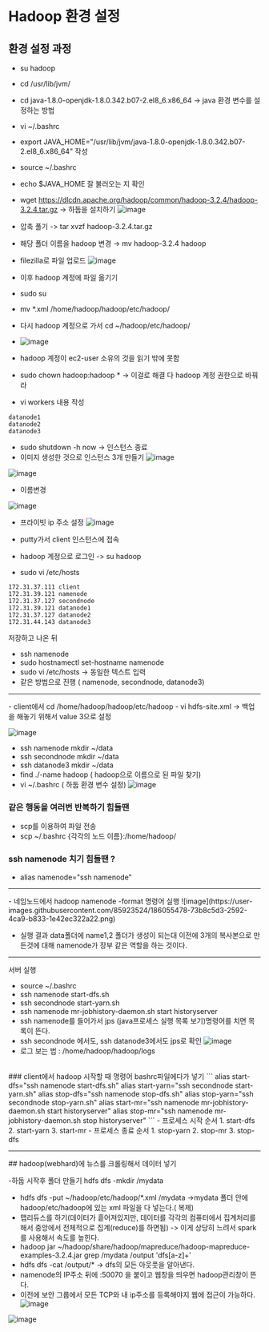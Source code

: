 ﻿# Hadoop 환경 설정

## 환경 설정 과정

- su hadoop
- cd /usr/lib/jvm/
- cd java-1.8.0-openjdk-1.8.0.342.b07-2.el8_6.x86_64 -> java 환경 변수를 설정하는 방법
- vi ~/.bashrc
- export JAVA_HOME="/usr/lib/jvm/java-1.8.0-openjdk-1.8.0.342.b07-2.el8_6.x86_64"  작성
- source ~/.bashrc
- echo $JAVA_HOME 잘 불러오는 지 확인
- wget https://dlcdn.apache.org/hadoop/common/hadoop-3.2.4/hadoop-3.2.4.tar.gz -> 하둡을 설치하기
![image](https://user-images.githubusercontent.com/85923524/186042239-d595d2bb-9528-4cd8-8619-349f331a20fa.png)

- 압축 풀기 -> tar xvzf hadoop-3.2.4.tar.gz
- 해당 폴더 이름을 hadoop 변경 → mv hadoop-3.2.4 hadoop
-  filezilla로 파일 업로드
![image](https://user-images.githubusercontent.com/85923524/186043597-c1a1ee5b-1215-469e-b83f-08fd2c8d2c91.png)

-  이후 hadoop 계정에 파일 옮기기
- sudo su
-  mv *.xml /home/hadoop/hadoop/etc/hadoop/
- 다시 hadoop 계정으로 가서 cd ~/hadoop/etc/hadoop/
- ![image](https://user-images.githubusercontent.com/85923524/186044149-a3b18a4e-fbc4-495c-8800-f78f1d35bc81.png)

- hadoop 계정이 ec2-user 소유의 것을 읽기 밖에 못함
-  sudo chown hadoop:hadoop * -> 이걸로 해결 다 hadoop 계정 권한으로 바꿔라
- vi workers 내용 작성
```
datanode1
datanode2
datanode3
```
- sudo shutdown -h now -> 인스턴스 종료
-  이미지 생성한 것으로 인스턴스 3개 만들기
![image](https://user-images.githubusercontent.com/85923524/186046514-be200261-b6c6-4e8e-b4aa-3d0e8de55e95.png)

![image](https://user-images.githubusercontent.com/85923524/186046601-eb0d2245-78d2-41ee-9cf1-cc0518c0388e.png)
-  이름변경

![image](https://user-images.githubusercontent.com/85923524/186047051-2fab57c0-d7a7-4c58-b671-f44a6c2d2555.png)
- 프라이빗 ip 주소 설정
![image](https://user-images.githubusercontent.com/85923524/186047011-9b23a9d1-2ca9-4fc0-a91d-8ab69977b3f5.png)

- putty가서  client 인스턴스에 접속 
- hadoop 계정으로 로그인 -> su hadoop 
- sudo vi /etc/hosts
```
172.31.37.111 client
172.31.39.121 namenode
172.31.37.127 secondnode
172.31.39.121 datanode1
172.31.37.127 datanode2
172.31.44.143 datanode3
```
저장하고 나온 뒤 

- ssh namenode 
- sudo hostnamectl set-hostname namenode
- sudo vi /etc/hosts -> 동일한 텍스트 입력
- 같은 방법으로 진행 ( namenode, secondnode, datanode3)
<hr/>
- client에서 cd /home/hadoop/hadoop/etc/hadoop
- vi hdfs-site.xml -> 백업을 해놓기 위해서 value 3으로 설정

![image](https://user-images.githubusercontent.com/85923524/186053336-8a04b953-408a-4d17-9152-b59c1efde8fe.png)

- ssh namenode mkdir ~/data
- ssh secondnode mkdir ~/data
- ssh datanode3 mkdir ~/data
- find ./-name hadoop ( hadoop으로 이름으로 된 파일 찾기)
- vi ~/.bashrc ( 하둡 환경 변수 설정)
![image](https://user-images.githubusercontent.com/85923524/186054261-053085f0-8102-4f90-b898-17e02b473673.png)
### 같은 행동을 여러번 반복하기 힘들땐 
- scp를 이용하여 파일 전송
- scp ~/.bashrc {각각의 노드 이름}:/home/hadoop/
### ssh namenode 치기 힘들땐 ?
- alias namenode="ssh namenode"
<hr/>
- 네임노드에서  hadoop namenode -format 명령어 실행
![image](https://user-images.githubusercontent.com/85923524/186055478-73b8c5d3-2592-4ca9-b833-1e42ec322a22.png)

- 실행 결과 data폴더에 name1,2 폴더가 생성이 되는대 이전에 3개의 복사본으로 만든것에 대해 namenode가 장부 같은 역할을 하는 것이다.

<hr/>

서버 실행
- source ~/.bashrc
- ssh namenode start-dfs.sh
- ssh secondnode start-yarn.sh
- ssh namenode mr-jobhistory-daemon.sh start historyserver
- ssh namenode를 들어가서 jps (java프로세스 실행 목록 보기)명령어를 치면 목록이 뜬다.
- ssh secondnode 에서도, ssh datanode3에서도 jps로 확인 
![image](https://user-images.githubusercontent.com/85923524/186057105-e82cfd7a-521c-48d7-b47b-188a54a38256.png)
- 로그 보는 법 : /home/hadoop/hadoop/logs
<br/>
### client에서 hadoop 시작할 때 명령어 bashrc파일에다가 넣기
```
alias start-dfs="ssh namenode start-dfs.sh"
alias start-yarn="ssh secondnode start-yarn.sh"
alias stop-dfs="ssh namenode stop-dfs.sh"
alias stop-yarn="ssh secondnode stop-yarn.sh"
alias start-mr="ssh namenode mr-jobhistory-daemon.sh start historyserver"
alias stop-mr="ssh namenode mr-jobhistory-daemon.sh stop historyserver"
```
- 프로세스 시작 순서
	1. start-dfs
	2. start-yarn
	3. start-mr
- 프로세스 종료 순서
	1. stop-yarn
	2. stop-mr
	3. stop-dfs
<hr/>
## hadoop(webhard)에 뉴스를 크롤링해서 데이터 넣기

-하둡 시작후 폴더 만들기 hdfs dfs -mkdir /mydata
- hdfs dfs -put ~/hadoop/etc/hadoop/*.xml /mydata ->mydata 폴더 안에 hadoop/etc/hadoop에 있는 xml 파일을 다 넣는다.( 복제) 
-  맵리듀스를 하기(데이터가 흩어져있지만, 데이터를 각각의 컴퓨터에서 집계처리를 해서 중앙에서 전체적으로 집계(reduce)를 하면됨) -> 이게 상당히 느려서 spark를 사용해서 속도를 높힌다.
- hadoop jar ~/hadoop/share/hadoop/mapreduce/hadoop-mapreduce-examples-3.2.4.jar grep /mydata /output 'dfs[a-z]+'
- hdfs dfs -cat /output/* -> dfs의 모든 아웃풋을 알아낸다.
- namenode의 IP주소 뒤에 :50070 을 붙이고 웹창을 띄우면 hadoop관리창이 뜬다.
-  이전에 보안 그룹에서 모든 TCP와 내 ip주소를 등록해야지 웹에 접근이 가능하다.
![image](https://user-images.githubusercontent.com/85923524/186116271-e4c6b75d-57b2-4458-abd9-2aee13e44cfd.png)

![image](https://user-images.githubusercontent.com/85923524/186116806-87df33b3-039e-4e90-85f6-84b06dcd8212.png)

